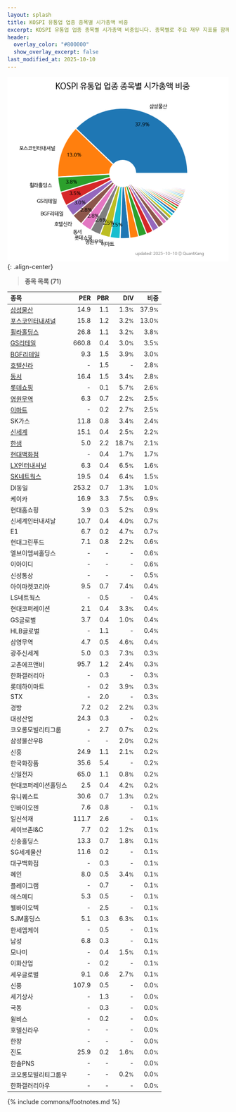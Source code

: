 ```yaml
---
layout: splash
title: KOSPI 유통업 업종 종목별 시가총액 비중
excerpt: KOSPI 유통업 업종 종목별 시가총액 비중입니다. 종목별로 주요 재무 지표를 함께 표시합니다.
header:
  overlay_color: "#800000"
  show_overlay_excerpt: false
last_modified_at: 2025-10-10
---
```



![KOSPI 유통업 업종 종목별 시가총액 비중](/stats/sector/images/kospi_업종_유통업_종목.png){: .align-center}


> **종목 목록 (71)**<a id="list"></a>

| **종목** | **PER** | **PBR** | **DIV** | **비중** |
| :------- | ------: | ------: | ------: | -------: |
| [삼성물산](/028260/) | 14.9 | 1.1 | 1.3<small>%</small> | 37.9<small>%</small> |
| [포스코인터내셔널](/047050/) | 15.8 | 1.2 | 3.2<small>%</small> | 13.0<small>%</small> |
| [휠라홀딩스](/081660/) | 26.8 | 1.1 | 3.2<small>%</small> | 3.8<small>%</small> |
| [GS리테일](/007070/) | 660.8 | 0.4 | 3.0<small>%</small> | 3.5<small>%</small> |
| [BGF리테일](/282330/) | 9.3 | 1.5 | 3.9<small>%</small> | 3.0<small>%</small> |
| [호텔신라](/008770/) | - | 1.5 | - | 2.8<small>%</small> |
| [동서](/026960/) | 16.4 | 1.5 | 3.4<small>%</small> | 2.8<small>%</small> |
| [롯데쇼핑](/023530/) | - | 0.1 | 5.7<small>%</small> | 2.6<small>%</small> |
| [영원무역](/111770/) | 6.3 | 0.7 | 2.2<small>%</small> | 2.5<small>%</small> |
| [이마트](/139480/) | - | 0.2 | 2.7<small>%</small> | 2.5<small>%</small> |
| SK가스 | 11.8 | 0.8 | 3.4<small>%</small> | 2.4<small>%</small> |
| [신세계](/004170/) | 15.1 | 0.4 | 2.5<small>%</small> | 2.2<small>%</small> |
| [한샘](/009240/) | 5.0 | 2.2 | 18.7<small>%</small> | 2.1<small>%</small> |
| [현대백화점](/069960/) | - | 0.4 | 1.7<small>%</small> | 1.7<small>%</small> |
| [LX인터내셔널](/001120/) | 6.3 | 0.4 | 6.5<small>%</small> | 1.6<small>%</small> |
| [SK네트웍스](/001740/) | 19.5 | 0.4 | 6.4<small>%</small> | 1.5<small>%</small> |
| DI동일 | 253.2 | 0.7 | 1.3<small>%</small> | 1.0<small>%</small> |
| 케이카 | 16.9 | 3.3 | 7.5<small>%</small> | 0.9<small>%</small> |
| 현대홈쇼핑 | 3.9 | 0.3 | 5.2<small>%</small> | 0.9<small>%</small> |
| 신세계인터내셔날 | 10.7 | 0.4 | 4.0<small>%</small> | 0.7<small>%</small> |
| E1 | 6.7 | 0.2 | 4.7<small>%</small> | 0.7<small>%</small> |
| 현대그린푸드 | 7.1 | 0.8 | 2.2<small>%</small> | 0.6<small>%</small> |
| 엘브이엠씨홀딩스 | - | - | - | 0.6<small>%</small> |
| 이아이디 | - | - | - | 0.6<small>%</small> |
| 신성통상 | - | - | - | 0.5<small>%</small> |
| 아이마켓코리아 | 9.5 | 0.7 | 7.4<small>%</small> | 0.4<small>%</small> |
| LS네트웍스 | - | 0.5 | - | 0.4<small>%</small> |
| 현대코퍼레이션 | 2.1 | 0.4 | 3.3<small>%</small> | 0.4<small>%</small> |
| GS글로벌 | 3.7 | 0.4 | 1.0<small>%</small> | 0.4<small>%</small> |
| HLB글로벌 | - | 1.1 | - | 0.4<small>%</small> |
| 삼영무역 | 4.7 | 0.5 | 4.6<small>%</small> | 0.4<small>%</small> |
| 광주신세계 | 5.0 | 0.3 | 7.3<small>%</small> | 0.3<small>%</small> |
| 교촌에프앤비 | 95.7 | 1.2 | 2.4<small>%</small> | 0.3<small>%</small> |
| 한화갤러리아 | - | 0.3 | - | 0.3<small>%</small> |
| 롯데하이마트 | - | 0.2 | 3.9<small>%</small> | 0.3<small>%</small> |
| STX | - | 2.0 | - | 0.3<small>%</small> |
| 경방 | 7.2 | 0.2 | 2.2<small>%</small> | 0.3<small>%</small> |
| 대성산업 | 24.3 | 0.3 | - | 0.2<small>%</small> |
| 코오롱모빌리티그룹 | - | 2.7 | 0.7<small>%</small> | 0.2<small>%</small> |
| 삼성물산우B | - | - | 2.0<small>%</small> | 0.2<small>%</small> |
| 신흥 | 24.9 | 1.1 | 2.1<small>%</small> | 0.2<small>%</small> |
| 한국화장품 | 35.6 | 5.4 | - | 0.2<small>%</small> |
| 신일전자 | 65.0 | 1.1 | 0.8<small>%</small> | 0.2<small>%</small> |
| 현대코퍼레이션홀딩스 | 2.5 | 0.4 | 4.2<small>%</small> | 0.2<small>%</small> |
| 유니퀘스트 | 30.6 | 0.7 | 1.3<small>%</small> | 0.2<small>%</small> |
| 인바이오젠 | 7.6 | 0.8 | - | 0.1<small>%</small> |
| 일신석재 | 111.7 | 2.6 | - | 0.1<small>%</small> |
| 세이브존I&C | 7.7 | 0.2 | 1.2<small>%</small> | 0.1<small>%</small> |
| 신송홀딩스 | 13.3 | 0.7 | 1.8<small>%</small> | 0.1<small>%</small> |
| SG세계물산 | 11.6 | 0.2 | - | 0.1<small>%</small> |
| 대구백화점 | - | 0.3 | - | 0.1<small>%</small> |
| 혜인 | 8.0 | 0.5 | 3.4<small>%</small> | 0.1<small>%</small> |
| 플레이그램 | - | 0.7 | - | 0.1<small>%</small> |
| 에스메디 | 5.3 | 0.5 | - | 0.1<small>%</small> |
| 웰바이오텍 | - | 2.5 | - | 0.1<small>%</small> |
| SJM홀딩스 | 5.1 | 0.3 | 6.3<small>%</small> | 0.1<small>%</small> |
| 한세엠케이 | - | 0.5 | - | 0.1<small>%</small> |
| 남성 | 6.8 | 0.3 | - | 0.1<small>%</small> |
| 모나미 | - | 0.4 | 1.5<small>%</small> | 0.1<small>%</small> |
| 이화산업 | - | 0.2 | - | 0.1<small>%</small> |
| 세우글로벌 | 9.1 | 0.6 | 2.7<small>%</small> | 0.1<small>%</small> |
| 신풍 | 107.9 | 0.5 | - | 0.0<small>%</small> |
| 세기상사 | - | 1.3 | - | 0.0<small>%</small> |
| 국동 | - | 0.3 | - | 0.0<small>%</small> |
| 윌비스 | - | 0.2 | - | 0.0<small>%</small> |
| 호텔신라우 | - | - | - | 0.0<small>%</small> |
| 한창 | - | - | - | 0.0<small>%</small> |
| 진도 | 25.9 | 0.2 | 1.6<small>%</small> | 0.0<small>%</small> |
| 한솔PNS | - | - | - | 0.0<small>%</small> |
| 코오롱모빌리티그룹우 | - | - | 0.2<small>%</small> | 0.0<small>%</small> |
| 한화갤러리아우 | - | - | - | 0.0<small>%</small> |

{% include commons/footnotes.md %}